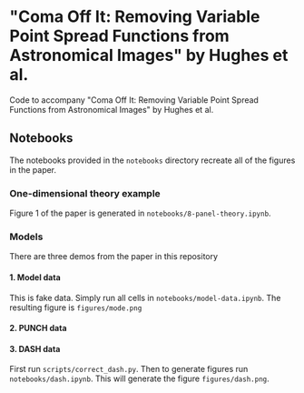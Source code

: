 # "Coma Off It: Removing Variable Point Spread Functions from Astronomical Images" by Hughes et al.
Code to accompany "Coma Off It: Removing Variable Point Spread Functions from Astronomical Images" by Hughes et al.

## Notebooks
The notebooks provided in the `notebooks` directory recreate all of the figures in the paper. 

### One-dimensional theory example
Figure 1 of the paper is generated in `notebooks/8-panel-theory.ipynb`. 

### Models

There are three demos from the paper in this repository
#### 1. Model data
This is fake data. Simply run all cells in `notebooks/model-data.ipynb`. 
The resulting figure is `figures/mode.png`

#### 2. PUNCH data

#### 3. DASH data
First run `scripts/correct_dash.py`. Then to generate figures run `notebooks/dash.ipynb`. 
This will generate the figure `figures/dash.png`.